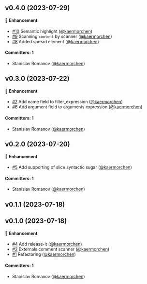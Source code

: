 



## v0.4.0 (2023-07-29)

#### :rocket: Enhancement
* [#10](https://github.com/kaermorchen/tree-sitter-twig/pull/10) Semantic highlight ([@kaermorchen](https://github.com/kaermorchen))
* [#9](https://github.com/kaermorchen/tree-sitter-twig/pull/9) Scanning `content` by scanner ([@kaermorchen](https://github.com/kaermorchen))
* [#8](https://github.com/kaermorchen/tree-sitter-twig/pull/8) Added spread element ([@kaermorchen](https://github.com/kaermorchen))

#### Committers: 1
- Stanislav Romanov ([@kaermorchen](https://github.com/kaermorchen))

## v0.3.0 (2023-07-22)

#### :rocket: Enhancement
* [#7](https://github.com/kaermorchen/tree-sitter-twig/pull/7) Add name field to filter_expression ([@kaermorchen](https://github.com/kaermorchen))
* [#6](https://github.com/kaermorchen/tree-sitter-twig/pull/6) Add argument field to arguments expression ([@kaermorchen](https://github.com/kaermorchen))

#### Committers: 1
- Stanislav Romanov ([@kaermorchen](https://github.com/kaermorchen))

## v0.2.0 (2023-07-20)

#### :rocket: Enhancement
* [#5](https://github.com/kaermorchen/tree-sitter-twig/pull/5) Add supporting of slice syntactic sugar ([@kaermorchen](https://github.com/kaermorchen))

#### Committers: 1
- Stanislav Romanov ([@kaermorchen](https://github.com/kaermorchen))

## v0.1.1 (2023-07-18)

## v0.1.0 (2023-07-18)

#### :rocket: Enhancement
* [#4](https://github.com/kaermorchen/tree-sitter-twig/pull/4) Add release-it ([@kaermorchen](https://github.com/kaermorchen))
* [#2](https://github.com/kaermorchen/tree-sitter-twig/pull/2) Externals comment scanner ([@kaermorchen](https://github.com/kaermorchen))
* [#1](https://github.com/kaermorchen/tree-sitter-twig/pull/1) Refactoring ([@kaermorchen](https://github.com/kaermorchen))

#### Committers: 1
- Stanislav Romanov ([@kaermorchen](https://github.com/kaermorchen))

